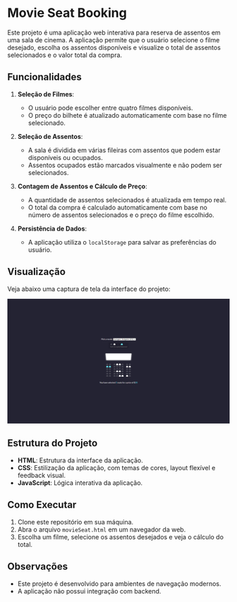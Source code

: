 # Movie Seat Booking

Este projeto é uma aplicação web interativa para reserva de assentos em uma sala de cinema. A aplicação permite que o usuário selecione o filme desejado, escolha os assentos disponíveis e visualize o total de assentos selecionados e o valor total da compra.

## Funcionalidades
1. **Seleção de Filmes**: 
   - O usuário pode escolher entre quatro filmes disponíveis.
   - O preço do bilhete é atualizado automaticamente com base no filme selecionado.

2. **Seleção de Assentos**:
   - A sala é dividida em várias fileiras com assentos que podem estar disponíveis ou ocupados.
   - Assentos ocupados estão marcados visualmente e não podem ser selecionados.

3. **Contagem de Assentos e Cálculo de Preço**:
   - A quantidade de assentos selecionados é atualizada em tempo real.
   - O total da compra é calculado automaticamente com base no número de assentos selecionados e o preço do filme escolhido.

4. **Persistência de Dados**:
   - A aplicação utiliza o `localStorage` para salvar as preferências do usuário.

## Visualização
Veja abaixo uma captura de tela da interface do projeto:

![Captura de Tela](https://github.com/GHERARDI-JOAO/JAVASCRIPT-PROJETOS/blob/main/movieSeat/Captura%20de%20Tela%20(50).png)

## Estrutura do Projeto

- **HTML**: Estrutura da interface da aplicação.
- **CSS**: Estilização da aplicação, com temas de cores, layout flexível e feedback visual.
- **JavaScript**: Lógica interativa da aplicação.

## Como Executar

1. Clone este repositório em sua máquina.
2. Abra o arquivo `movieSeat.html` em um navegador da web.
3. Escolha um filme, selecione os assentos desejados e veja o cálculo do total.
  
## Observações

- Este projeto é desenvolvido para ambientes de navegação modernos.
- A aplicação não possui integração com backend.
